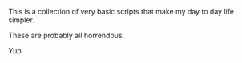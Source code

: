 This is a collection of very basic scripts that make my day to day life simpler.

These are probably all horrendous.

Yup
